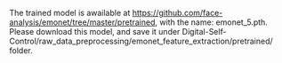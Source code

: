 The trained model is awailable at https://github.com/face-analysis/emonet/tree/master/pretrained, with the name: emonet_5.pth. Please download this model, and save it under Digital-Self-Control/raw_data_preprocessing/emonet_feature_extraction/pretrained/ folder.
